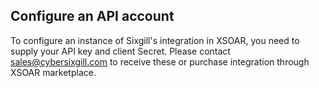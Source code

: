  ## Configure an API account
To configure an instance of Sixgill's integration in XSOAR, you need to supply your API key and client Secret. Please contact sales@cybersixgill.com to receive these or purchase integration through XSOAR marketplace.
